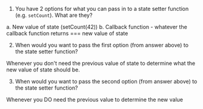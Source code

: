 1. You have 2 options for what you can pass in to a
   state setter function (e.g. `setCount`). What are they?

a. New value of state (setCount(42))
b. Callback function - whatever the callback function
returns === new value of state

2. When would you want to pass the first option (from answer
   above) to the state setter function?

Whenever you don't need the previous value of state to determine
what the new value of state should be.

3. When would you want to pass the second option (from answer
   above) to the state setter function?

Whenever you DO need the previous value to determine the new value
